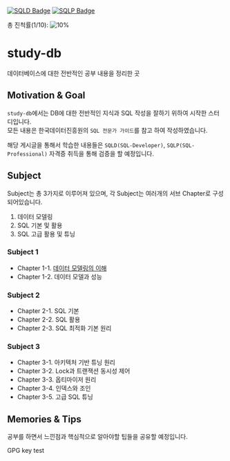 [![SQLD Badge](https://img.shields.io/badge/-SQLD-brightgreen)](https://www.dataq.or.kr/www/sub/a_04.do)
[![SQLP Badge](https://img.shields.io/badge/-SQLP-091e63)](https://www.dataq.or.kr/www/sub/a_03.do)  

총 진척률(1/10): ![10%](https://progress-bar.dev/10)

# study-db

데이터베이스에 대한 전반적인 공부 내용을 정리한 곳

## Motivation & Goal

`study-db`에서는 DB에 대한 전반적인 지식과 SQL 작성을 잘하기 위하여 시작한 스터디입니다.  
모든 내용은 한국데이터진흥원의 `SQL 전문가 가이드`를 참고 하여 작성하였습니다.

해당 게시글을 통해서 학습한 내용들은 `SQLD(SQL-Developer)`, `SQLP(SQL-Professional)` 자격증 취득을 통해 검증을 할 예정입니다.

## Subject

Subject는 총 3가지로 이루어져 있으며, 각 Subject는 여러개의 서브 Chapter로 구성되어있습니다.

1. 데이터 모델링
2. SQL 기본 및 활용
3. SQL 고급 활용 및 튜닝

### Subject 1

- Chapter 1-1. [데이터 모델링의 이해](./subject_1/chapter_1_1/데이터_모델링의_이해.md)
- Chapter 1-2. 데이터 모델과 성능

### Subject 2

- Chapter 2-1. SQL 기본
- Chapter 2-2. SQL 활용
- Chapter 2-3. SQL 최적화 기본 원리

### Subject 3

- Chapter 3-1. 아키텍처 기반 튜닝 원리
- Chapter 3-2. Lock과 트랜잭션 동시성 제어
- Chapter 3-3. 옵티마이저 원리
- Chapter 3-4. 인덱스와 조인
- Chapter 3-5. 고급 SQL 튜닝

## Memories & Tips

공부를 하면서 느낀점과 핵심적으로 알아야할 팁들을 공유할 예정입니다.

GPG key test
